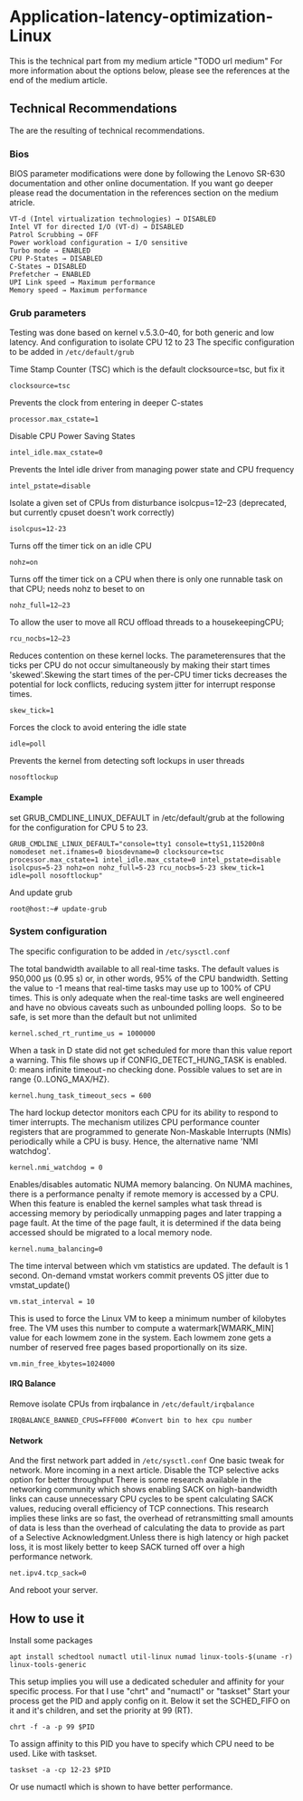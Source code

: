 # Application-latency-optimization-Linux

This is the technical part from my medium article "TODO url medium"
For more information about the options below, please see the references at the end of the medium article.


## Technical Recommendations

The are the resulting of technical recommendations.

### Bios
BIOS parameter modifications were done by following the Lenovo SR-630 documentation and other online documentation. If you want go deeper please read the documentation in the references section on the medium atricle.

```Hyper-Threading (HT) → DISABLED 
VT-d (Intel virtualization technologies) → DISABLED
Intel VT for directed I/O (VT-d) → DISABLED
Patrol Scrubbing → OFF
Power workload configuration → I/O sensitive
Turbo mode → ENABLED
CPU P-States → DISABLED
C-States → DISABLED
Prefetcher → ENABLED
UPI Link speed → Maximum performance
Memory speed → Maximum performance
```

### Grub parameters
Testing was done based on kernel v.5.3.0–40, for both generic and low latency. And configuration to isolate CPU 12 to 23
The specific configuration to be added in `/etc/default/grub`


Time Stamp Counter (TSC) which is the default clocksource=tsc, but fix it

`clocksource=tsc`

Prevents the clock from entering in deeper C-states

`processor.max_cstate=1`

Disable CPU Power Saving States

`intel_idle.max_cstate=0`

Prevents the Intel idle driver from managing power state and CPU frequency

`intel_pstate=disable`

Isolate a given set of CPUs from disturbance isolcpus=12–23 (deprecated, but currently cpuset doesn't work correctly)

`isolcpus=12-23`

Turns off the timer tick on an idle CPU

`nohz=on`

Turns off the timer tick on a CPU when there is only one runnable task on that CPU; needs nohz to beset to on

`nohz_full=12–23`

To allow the user to move all RCU offload threads to a housekeepingCPU;

`rcu_nocbs=12–23`

Reduces contention on these kernel locks. The parameterensures that the ticks per CPU do not occur simultaneously by making their start times 'skewed'.Skewing the start times of the per-CPU timer ticks decreases the potential for lock conflicts, reducing system jitter for interrupt response times.

`skew_tick=1`

Forces the clock to avoid entering the idle state

`idle=poll`

Prevents the kernel from detecting soft lockups in user threads

`nosoftlockup`

#### Example 
set GRUB_CMDLINE_LINUX_DEFAULT in /etc/default/grub at the following for the configuration for CPU 5 to 23.

`GRUB_CMDLINE_LINUX_DEFAULT="console=tty1 console=ttyS1,115200n8 nomodeset net.ifnames=0 biosdevname=0 clocksource=tsc processor.max_cstate=1 intel_idle.max_cstate=0 intel_pstate=disable isolcpus=5-23 nohz=on nohz_full=5-23 rcu_nocbs=5-23 skew_tick=1 idle=poll nosoftlockup"`

And update grub

`root@host:~# update-grub`


### System configuration
The specific configuration to be added in `/etc/sysctl.conf`

The total bandwidth available to all real-time tasks. The default values is 950,000 μs (0.95 s) or, in other words, 95% of the CPU bandwidth. Setting the value to -1 means that real-time tasks may use up to 100% of CPU times. This is only adequate when the real-time tasks are well engineered and have no obvious caveats such as unbounded polling loops. 
So to be safe, is set more than the default but not unlimited

`kernel.sched_rt_runtime_us = 1000000`

When a task in D state did not get scheduled for more than this value report a warning. This file shows up if CONFIG_DETECT_HUNG_TASK is enabled.
0: means infinite timeout - no checking done. Possible values to set are in range {0..LONG_MAX/HZ}.

`kernel.hung_task_timeout_secs = 600`

The hard lockup detector monitors each CPU for its ability to respond to timer interrupts. The mechanism utilizes CPU performance counter registers that are programmed to generate Non-Maskable Interrupts (NMIs) periodically while a CPU is busy. Hence, the alternative name 'NMI watchdog'.

`kernel.nmi_watchdog = 0`

Enables/disables automatic NUMA memory balancing. On NUMA machines, there is a performance penalty if remote memory is accessed by a CPU. When this feature is enabled the kernel samples what task thread is accessing memory by periodically unmapping pages and later trapping a page fault. At the time of the page fault, it is determined if the data being accessed should be migrated to a local memory node.

`kernel.numa_balancing=0` 

The time interval between which vm statistics are updated. The default is 1 second. On-demand vmstat workers commit prevents OS jitter due to vmstat_update()

`vm.stat_interval = 10`

This is used to force the Linux VM to keep a minimum number of kilobytes free. The VM uses this number to compute a watermark[WMARK_MIN] value for each lowmem zone in the system. Each lowmem zone gets a number of reserved free pages based proportionally on its size.

`vm.min_free_kbytes=1024000`

#### IRQ Balance
Remove isolate CPUs from irqbalance in `/etc/default/irqbalance`

`IRQBALANCE_BANNED_CPUS=FFF000 #Convert bin to hex cpu number`

#### Network
And the first network part added in `/etc/sysctl.conf`
One basic tweak for network. More incoming in a next article.
Disable the TCP selective acks option for better throughput
There is some research available in the networking community which shows enabling SACK on high-bandwidth links can cause unnecessary CPU cycles to be spent calculating SACK values, reducing overall efficiency of TCP connections. This research implies these links are so fast, the overhead of retransmitting small amounts of data is less than the overhead of calculating the data to provide as part of a Selective Acknowledgment.Unless there is high latency or high packet loss, it is most likely better to keep SACK turned off over a high performance network.

`net.ipv4.tcp_sack=0`

And reboot your server.

## How to use it
Install some packages

`apt install schedtool numactl util-linux numad linux-tools-$(uname -r) linux-tools-generic`

This setup implies you will use a dedicated scheduler and affinity for your specific process. For that I use "chrt" and "numactl" or "taskset"
Start your process get the PID and apply config on it. Below it set the SCHED_FIFO on it and it's children, and set the priority at 99 (RT).

`chrt -f -a -p 99 $PID`

To assign affinity to this PID you have to specify which CPU need to be used. Like with taskset.

`taskset -a -cp 12-23 $PID`

Or use numactl which is shown to have better performance.
